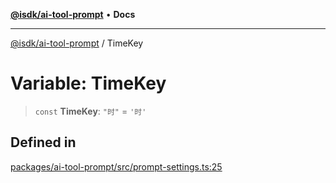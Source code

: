 [**@isdk/ai-tool-prompt**](../README.md) • **Docs**

***

[@isdk/ai-tool-prompt](../globals.md) / TimeKey

# Variable: TimeKey

> `const` **TimeKey**: `"时"` = `'时'`

## Defined in

[packages/ai-tool-prompt/src/prompt-settings.ts:25](https://github.com/isdk/ai-tool-prompt.js/blob/0136bd578ac5c79f75e3197311fc0252c414fe6f/src/prompt-settings.ts#L25)
